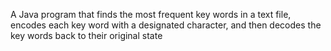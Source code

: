 A Java program that finds the most frequent key words in a text file, encodes each key word with a designated character, and then decodes the key words back to their original state

